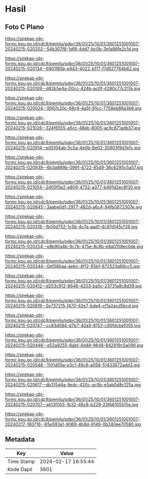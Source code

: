 # Hasil

## Foto C Plano

https://sirekap-obj-formc.kpu.go.id/cdc9/pemilu/pdpr/36/01/25/10/01/3601251001007-20240215-020202--54b307f8-1df8-4dd7-bc0b-3efa86fe2c1d.jpg

https://sirekap-obj-formc.kpu.go.id/cdc9/pemilu/pdpr/36/01/25/10/01/3601251001007-20240215-020134--6901f85b-e943-4022-b117-f7d527764b62.jpg

https://sirekap-obj-formc.kpu.go.id/cdc9/pemilu/pdpr/36/01/25/10/01/3601251001007-20240215-020109--d82b5e4a-00cc-424b-ac0f-4280c77c211a.jpg

https://sirekap-obj-formc.kpu.go.id/cdc9/pemilu/pdpr/36/01/25/10/01/3601251001007-20240215-020024--9567c20c-68c9-4a5f-81cc-7758eb88a3b6.jpg

https://sirekap-obj-formc.kpu.go.id/cdc9/pemilu/pdpr/36/01/25/10/01/3601251001007-20240215-021026--324f6555-a5cc-48eb-8005-ac9c871adb37.jpg

https://sirekap-obj-formc.kpu.go.id/cdc9/pemilu/pdpr/36/01/25/10/01/3601251001007-20240215-020914--e05104ab-5c5a-4e0b-8e02-30903f9d7e1c.jpg

https://sirekap-obj-formc.kpu.go.id/cdc9/pemilu/pdpr/36/01/25/10/01/3601251001007-20240215-020939--6b3a889b-0991-4722-8549-36c6295c5a57.jpg

https://sirekap-obj-formc.kpu.go.id/cdc9/pemilu/pdpr/36/01/25/10/01/3601251001007-20240215-021054--2d05f0e2-a809-4752-a377-b491d2ec8f30.jpg

https://sirekap-obj-formc.kpu.go.id/cdc9/pemilu/pdpr/36/01/25/10/01/3601251001007-20240215-020845--3aabe0d1-2977-482d-a6c4-94fb0872307e.jpg

https://sirekap-obj-formc.kpu.go.id/cdc9/pemilu/pdpr/36/01/25/10/01/3601251001007-20240215-020318--fb00d752-1c5b-4c7a-aad1-4c97d145cf26.jpg

https://sirekap-obj-formc.kpu.go.id/cdc9/pemilu/pdpr/36/01/25/10/01/3601251001007-20240215-020254--e8b90a4b-9c7b-475e-8c8b-e8a0159ec0de.jpg

https://sirekap-obj-formc.kpu.go.id/cdc9/pemilu/pdpr/36/01/25/10/01/3601251001007-20240215-020344--0ef58baa-aebc-4f12-85b1-672523a66cc5.jpg

https://sirekap-obj-formc.kpu.go.id/cdc9/pemilu/pdpr/36/01/25/10/01/3601251001007-20240215-020412--d253c912-8646-4203-ba5c-23731a8c8d39.jpg

https://sirekap-obj-formc.kpu.go.id/cdc9/pemilu/pdpr/36/01/25/10/01/3601251001007-20240215-020819--2e737215-f470-42e7-bde4-cf1a2acd5bcd.jpg

https://sirekap-obj-formc.kpu.go.id/cdc9/pemilu/pdpr/36/01/25/10/01/3601251001007-20240215-020747--cc83d084-d7b7-40a5-8153-c90fdcbef055.jpg

https://sirekap-obj-formc.kpu.go.id/cdc9/pemilu/pdpr/36/01/25/10/01/3601251001007-20240215-020446--e52a9255-8abf-4d48-9648-842919c5a099.jpg

https://sirekap-obj-formc.kpu.go.id/cdc9/pemilu/pdpr/36/01/25/10/01/3601251001007-20240215-020548--1101d05a-e3c1-49c8-a058-51433672add3.jpg

https://sirekap-obj-formc.kpu.go.id/cdc9/pemilu/pdpr/36/01/25/10/01/3601251001007-20240215-020617--db315d4a-9edc-420c-ac9b-e5ab0d8c125a.jpg

https://sirekap-obj-formc.kpu.go.id/cdc9/pemilu/pdpr/36/01/25/10/01/3601251001007-20240215-020707--ab13f055-1b32-46c8-b229-23fb61055f5e.jpg

https://sirekap-obj-formc.kpu.go.id/cdc9/pemilu/pdpr/36/01/25/10/01/3601251001007-20240217-160716--65e593a1-9069-4b9d-9149-0b240ee70580.jpg


## Metadata

| Key        | Value               |
| ---------- | ------------------- |
| Time Stamp | 2024-02-17 16:55:44 |
| Kode Dapil | 3601                |



